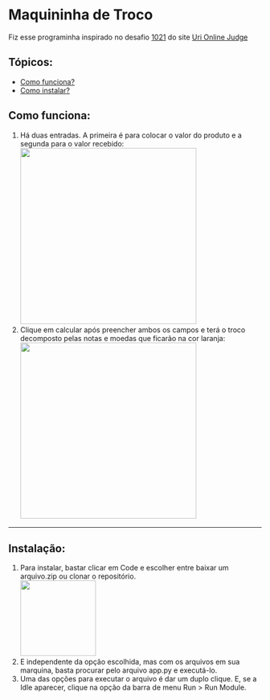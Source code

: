 <h1>Maquininha de Troco</h1>
<p>
Fiz esse programinha inspirado no desafio <a href="https://www.urionlinejudge.com.br/judge/pt/problems/view/1021" target="_blank">1021</a> do site
<a href="https://www.urionlinejudge.com.br/judge/pt" target="_blank">Uri Online Judge</a>
</p>
<section>
  <h2>Tópicos:</h2>
  <ul>
    <li>
      <a href="#como-funciona">Como funciona?</a>
    </li>
    <li>
      <a href="#instalação">Como instalar?</a>
    </li>
  </ul>
</section>
<section id="como-funciona">
  <h2>Como funciona:</h2>
  <ol>
    <li>
      <span>Há duas entradas. A primeira é para colocar o valor do produto e a segunda para o valor recebido:</span>
      <br>
      <img src="https://user-images.githubusercontent.com/59299412/129509848-2c531334-eee8-4a9a-ade8-4ab3e650222e.png" height="350">
    </li>
    <li>
      <span>Clique em calcular após preencher ambos os campos e terá o troco decomposto pelas notas e moedas que ficarão na cor laranja:</span>
      <br>
      <img src="https://user-images.githubusercontent.com/59299412/129510154-2f2604a6-5cdb-4d26-b3c6-b466f914e16d.png" height="350">
    </li>
  </ol>
</section>
<hr>
<section id="instacação">
  <h2>Instalação:</h2>
  <ol>
    <li>
      <span>Para instalar, bastar clicar em Code e escolher entre baixar um arquivo.zip ou clonar o repositório.
      <br>
      <img src="https://user-images.githubusercontent.com/59299412/129510365-853a840b-dfe6-496f-9b2a-744eaff1ff75.png" height="150">
    </li>
    <li>
      <span> E independente da opção escolhida, mas com os arquivos em sua marquina, basta procurar pelo arquivo app.py e executá-lo.
    </li>
    <li>
      <span>Uma das opções para executar o arquivo é dar um duplo clique. E, se a Idle aparecer, clique na opção da barra de menu Run > Run Module.
      </span>
    </li>
  </ol>
</section>
